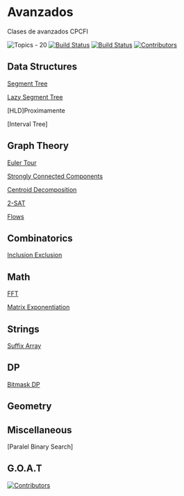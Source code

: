 # Avanzados
Clases de avanzados CPCFI

![Topics - 20](https://img.shields.io/badge/Topics-20-2ea44f)
[![Build Status](https://img.shields.io/github/stars/arns115/avanzados.svg)](https://github.com/arns115/avanzados)
[![Build Status](https://img.shields.io/github/forks/arns115/avanzados.svg)](https://github.com/arns115/avanzados)
[![Contributors](https://img.shields.io/github/contributors/arns115/avanzados?style=flat-square)](https://github.com/arns115/avanzados/graphs/contributors)

## Data Structures

[Segment Tree](DataStructures/SegmentTree/INFO.md)

[Lazy Segment Tree](https://github.com/arns115/avanzados/blob/main/DataStructures/Lazy/README.md)

[HLD]Proximamente

[Interval Tree]

## Graph Theory

[Euler Tour](EulerTour/INFO.md)

[Strongly Connected Components](Graphs/SCC/INFO.md)

[Centroid Decomposition](CentroidDecomp/INFO.md)

[2-SAT](Graphs/2-SAT/INFO.md)

[Flows](Flujos/INFO.md)

## Combinatorics

[Inclusion Exclusion](InclusionExclusion/INFO.md)


## Math

[FFT](Math/FFT/README.md)

[Matrix Exponentiation](https://github.com/arns115/avanzados/blob/2038991fb4ce562b9e99fc62e3bf07974a4822e3/Math/Matrix%20Exponentiation/INFO.md)

## Strings

[Suffix Array](SuffixArray/INFO.md)

## DP

[Bitmask DP](BitmaskDP/INFO.md)

## Geometry

## Miscellaneous

[Paralel Binary Search]




## G.O.A.T
[![Contributors](https://contrib.rocks/image?repo=arns115/avanzados)](https://github.com/arns115/avanzados/graphs/contributors)


